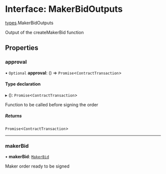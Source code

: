 # Interface: MakerBidOutputs

[types](../modules/types.md).MakerBidOutputs

Output of the createMakerBid function

## Properties

### approval

• `Optional` **approval**: () => `Promise`<`ContractTransaction`\>

#### Type declaration

▸ (): `Promise`<`ContractTransaction`\>

Function to be called before signing the order

##### Returns

`Promise`<`ContractTransaction`\>

___

### makerBid

• **makerBid**: [`MakerBid`](types.MakerBid.md)

Maker order ready to be signed
